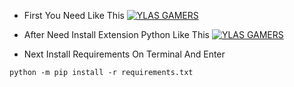 - First You Need Like This
[![YLAS GAMERS](https://img001.prntscr.com/file/img001/kD49UrzhTnOsn_O3iJhdng.png)](https://github.com/ylasgamers/mint.club)

- After Need Install Extension Python Like This
[![YLAS GAMERS](https://img001.prntscr.com/file/img001/tjRxiDmZSpCQB4qoBPZO8A.png)](https://github.com/ylasgamers/mint.club)

- Next Install Requirements On Terminal And Enter
```
python -m pip install -r requirements.txt
```
